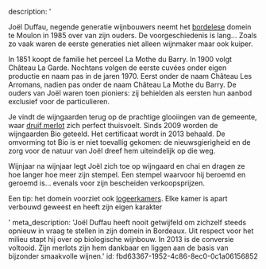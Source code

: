 description: '<p>Joël Duffau, negende generatie wijnbouwers neemt het <a href="/nl/region/bordeaux">bordelese</a> domein te Moulon in 1985 over van zijn ouders. De voorgeschiedenis is lang… Zoals zo vaak waren de eerste generaties niet alleen wijnmaker maar ook kuiper.&nbsp;</p><p>In 1851 koopt de familie het perceel La Mothe du Barry. In 1900 volgt Château La Garde. Nochtans volgen de eerste cuvées onder eigen productie en naam pas in de jaren 1970. Eerst onder de naam Château Les Arromans, nadien pas onder de naam Château La Mothe du Barry. De ouders van Joël waren toen pioniers: zij behielden als eersten hun aanbod exclusief voor de particulieren.</p><p>Je vindt de wijngaarden terug op de prachtige glooiingen van de gemeente, waar <a href="/nl/grape/merlot">druif merlot</a> zich perfect thuisvoelt. Sinds 2009 worden de wijngaarden Bio geteeld. Het certificaat wordt in 2013 behaald. De omvorming tot Bio is er niet toevallig gekomen: de nieuwsgierigheid en de zorg voor de natuur van Joël dreef hem uiteindelijk op die weg.</p><p>Wijnjaar na wijnjaar legt Joël zich toe op wijngaard en chai en dragen ze hoe langer hoe meer zijn stempel. Een stempel waarvoor hij beroemd en geroemd is… evenals voor zijn bescheiden verkoopsprijzen.</p><p>Een tip: het domein voorziet ook <a href="http://vignoblesjoelduffau.fr/chambres-dhote/contact-et-conditions-de-reservation/">logeerkamers</a>. Elke kamer is apart verbouwd geweest en heeft zijn eigen karakter</p>'
meta_description: 'Joël Duffau heeft nooit getwijfeld om zichzelf steeds opnieuw in vraag te stellen in zijn domein in Bordeaux. Uit respect voor het milieu stapt hij over op biologische wijnbouw. In 2013 is de conversie voltooid. Zijn merlots zijn hem dankbaar en liggen aan de basis van bijzonder smaakvolle wijnen.'
id: fbd63367-1952-4c86-8ec0-0c1a06156852
